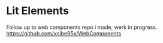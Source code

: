 # Lit Elements
Follow up to web components repo i made, werk in progress.
https://github.com/xcibe95x/WebComponents